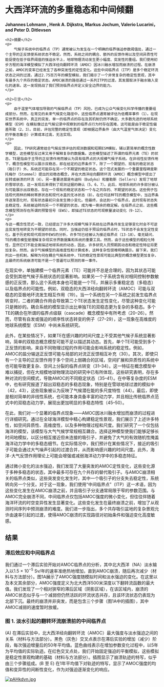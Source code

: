 <html lang="zh-CN">
<head>
    <meta charset="UTF-8">
    <meta name="viewport" content="width=device-width, initial-scale=1.0">
    <title>大西洋环流的多重稳态和中间倾翻</title>
    <script type="text/javascript" src="https://cdn.jsdelivr.net/npm/mathjax@2.7.7/MathJax.js?config=TeX-MML-AM_CHTML"></script>
</head>
<body>
    <h1>大西洋环流的多重稳态和中间倾翻</h1>
    <p><b>Johannes Lohmann , Henk A. Dijkstra, Markus Jochum, Valerio Lucarini， and Peter D. Ditlevsen </b><br>
    </p>

    <h2>摘要</h2>
    <p>
        气候子系统中的临界点（TP）通常被认为发生在一个明确的临界强迫参数阈值处，通过一个主导的正反馈使系统状态不稳定。然而，系统之间的耦合、额外的反馈作用以及空间异质性可能促使在低于临界阈值的强迫水平上，地球物理流动发生更小幅度、突发性的重组。我们使用初步方程的海洋模型模拟了大西洋经向翻转环流（AMOC）因冰川融水增加而崩溃的过程。在崩溃之前，AMOC的变率已经发生了各种突发性的定性变化。这些中间临界点（ITP）是多个稳定环流状态之间的过渡。通过2.75百万年的模型模拟，我们揭示了一个非常复杂的稳定性景观，其中有最多九个共存的稳定状态。AMOC崩溃的路径通过一系列ITP的过渡，其发展取决于融水输入变化的速率。这一发现挑战了我们预测临界点并定义安全边界的能力。
    </p>

    <h2>引言</h2>
    <p>
        由于温室气体增加导致的气候临界点（TP）风险，已成为公众气候变化科学传播的重要组成部分。然而，在常见的未来气候变化路径中，这些临界点通常被评估为低概率事件（1）。在现实世界系统中，真正的突发、单一的临界点的存在及其机制仍然不确定。大多数先进的地球系统模型（ESM）在模拟像过去气候记录中观察到的临界点行为时存在困难，这可能是由于稳定性偏差所致（2，3）。目前，评估完整的稳定性景观（即根据边界条件（由大气温室气体决定）变化的平衡态集合）计算成本过高，无法实现。
    </p>
    <p>
        因此，TP研究通常结合气候反馈评估的观测数据和短期ESM模拟，辅以更简单的概念性数学模型，这些模型反过来又用于解释复杂的数据集。这些模型描述了所谓的临界元素（TE）的状态，TE是指由于主导的正反馈作用而被认为具有临界点的大规模气候子系统。在非线性反馈作用下，概念性模型可以展示双稳态，即在给定的边界条件下，除了一个期望的、现有的稳定状态（吸引子）外，系统还可能存在另一个不期望的稳定状态。这个范式发展的一个重要里程碑是斯托梅尔（Stommel）提出的双稳态概念，并在大西洋经向翻转环流（AMOC）概念模型中提出了反转或崩溃的环流（4）。另一重要进展是布迪科（Budyko）和塞勒斯（Sellers）发现了地球的雪球状态，这一发现后来得到了观测证据的确认（5，6，7）。此后，地球系统的许多部分被认为可能展示出双稳态，存在一个现有的稳定状态和一个与之共存的、不期望的状态。这些例子包括现代雨林的稀树草原状态和现代冰盖的无冰状态（8）。在任何这种TE的概念模型中，当边界条件逐渐恶化时，现有状态最初只会发生微小变化。但最终，会达到一个临界点，此时现有状态失去稳定性，系统被迫转向另一个不期望的状态，成为唯一剩余的稳定解。在临界点之前，这些概念模型预测存在所谓的预警信号（EWS），即描述TE状态的可观察量波动变化（9-12）。
    </p>
    <p>
    与这一概念性范式一致，已经提出了许多大规模气候子系统在边界条件发生足够变化时会不可逆且突发性地转变为不期望的状态。同时，当强迫仍低于预设的临界点时，TE状态不会发生定性变化。基于历史和现代观测中EWS的分析，许多TE已经被认为接近临界点（13-18）。毫无疑问，TE的概念模型是理解复杂现实世界数据集和系统的重要工具。然而，由于这些模型的粗粒化特性，显然它们不能全面描述地球系统的动态，因此，许多研究人员预期其动态和稳定性特征将更加复杂。然而，由于气候模型的高维度性和计算成本，这种复杂性很难明确展示。接下来，我们列出一些机制，解释为何在耦合气候系统中，TE的稳定性景观可能比典型的概念模型更加复杂，且最终的系统崩溃可能不是一个普遍可以预测的单一事件。
</p>

<p>
    在现实中，单独建模一个临界元素（TE）可能并不总是合理的，因为其状态可能会受到其他气候子系统状态的显著影响。如果另一个子系统含有对相同控制参数敏感的正反馈，那么这个系统本身也可能是一个TE，并展示多重稳定态（多稳态）以及临界点的可能性。例如，双稳态的大西洋经向翻转环流（AMOC）可能与双稳态的亚极地环流发生相互作用（19）。当一个系统在另一个系统之前发生临界点转变时，二者的耦合作用会导致第二个TE状态发生定性变化，尽管这种变化可能只是微妙的。耦合系统的模型显示出比单独TE的双稳态更为复杂的多稳态。多个TE的耦合在所谓的临界点级联（cascade）概念模型中有所考虑（20–26）。然而，尽管有自发或强迫的顺序性状态转变的例子（27–29），这一现象在高维度的地球系统模型（ESM）中尚未系统研究。
</p>

<p>
    此外，在某些情况下，如果TE在感兴趣的时间尺度上不受其他气候子系统显著影响，简单的双稳态概念模型可能不足以描述其动态。首先，单个TE可能受到多个正反馈的影响，来自不同物理过程的作用可能会影响系统的稳定性。例如，AMOC的盐分输送正反馈可能与局部的对流正反馈相互补充（30）。其次，即使只有一个主导的正反馈作用于多个空间上弱耦合的区域，空间扩展和异质性的系统中也可能导致更复杂、空间上分裂的临界点转变（31–34）。这一特征在概念模型中难以捕捉，但在大规模地球物理流动的研究中已有所体现，这些研究表明，存在多种对流的空间模式，导致AMOC的不同稳定状态（35–41）。在中等复杂度的ESM中，也有研究报道了超出双稳态的多稳态现象，特别是在雪球地球过渡的模拟中（42，43），这些现象被认为反映了气候潜在能的多尺度特性（44）。最后，即使是相对简单的非线性系统，也可能本身具备丰富的动力学，并且相比传统临界点范式中的双稳态动力学，展现出更加明显的多稳态特性（45–50）。
</p>

<p>
    在此，我们对一个显著的临界点现象——AMOC因冰川融水增加而崩溃的过程进行详细研究。通过在全球海洋模型中精心构建稳定性景观，我们展示了上述许多特性，如空间异质性、高维度性，以及多种物理过程和尺度。我们研究了一个仅包括海洋的模型，该模型与大气气候学常规相互耦合。选择这种模型使我们能够足够长时间地模拟，以区分相互接近但未连接的吸引子，并避免了大气的有效随机性掩盖海洋动力学中的多稳态细节。在实际情况中，我们预计在某些情况下，接近的吸引子可能会通过大气噪声引起的过渡合并，从而影响感兴趣的时间尺度。此外，海洋-大气反馈作用理论上可能会增强或减弱海洋动力学中的多稳态特征。
</p>

<p>
    通过微小变化的淡水强迫，我们发现了大量突发的AMOC定性变化，这些变化源于多种多稳态的状态，其中最多可存在九个共存的替代吸引子。与AMOC崩溃相关的临界点类似，这些突发变化发生时，其中一个吸引子的分支失去稳定性，系统转向另一个分支。对于这一现象，我们使用“中间临界点”（ITP）这一术语，因为这些变化发生在AMOC崩溃之前，并且吸引子分支通常局限于窄的参数范围。与AMOC完全崩溃不同，中间临界点仅包括AMOC强度的微小变化，但往往伴随着海洋环流的时空变异性发生显著变化。这些变化发生在最终崩溃之前，增加了从观测时间序列中预测崩溃的难度。我们进一步指出，多个共存吸引盆地的复杂景观允许由速率引起的过渡，使得AMOC崩溃的实现路径对初始条件和强迫变化高度敏感。
</p>
<h2>结果</h2>

<h3>滞后效应和中间临界点</h3>

<p>我们通过一个滞后实验开始对AMOC临界点的分析，其中北大西洋（NA）淡水输入以1.5 × 10<sup>−5</sup> Sv/年的速率准绝热地增加，直到AMOC崩溃，随后再次减少（材料与方法部分）。图1A展示了AMOC强度随模拟时间和淡水强迫的变化。在这里以及本文其余部分，AMOC强度定义为北大西洋500米深度以下翻转流函数的最大值。我们发现了一个相对狭窄的滞后区域（阴影区域），在该区域内，崩溃的AMOC状态似乎与一个减弱但仍然活跃的环流状态共存，且该环流状态仍表现为北部下沉。最终的崩溃并非突发，而是包含三个步骤（图1A中的插图），其中AMOC减弱的速度暂时放缓。</p>
<h3>图 1. 淡水引起的翻转环流崩溃前的中间临界点</h3>
<p>
(A) 在滞后实验中，北大西洋经向翻转环流（AMOC）最大强度与淡水强迫之间的关系（材料与方法部分）。黑色（灰色）交叉点表示在滞后实验的增加（减少）阶段，每次强迫增量后的50年平均值。蓝色曲线表示在增加参数变化过程中，以5年为平均值的实际轨迹。在红色交叉点处，我们开始固定强迫的平衡模拟，这些模拟是稳定性景观构建的基础（材料与方法部分）。插图显示了崩溃轨迹的特写，似乎由三个步骤组成。(B 至 E) 在1年平均值下对轨迹的特写，显示了AMOC强度的均值和变异性的间断性变化，作为对强迫逐渐变化的响应。
</p>
<a href="https://imgse.com/i/pAHkdvn"><img src="https://s21.ax1x.com/2024/12/09/pAHkdvn.jpg" alt="pAHkdvn.jpg" border="0" /></a>
</body>
</html>
